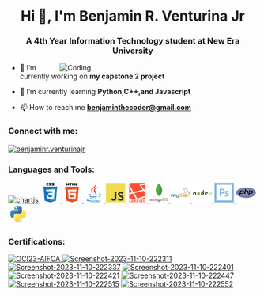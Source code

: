 
<h1 align="center">Hi 👋, I'm Benjamin R. Venturina Jr</h1>
<h3 align="center">A 4th Year Information Technology student at New Era University</h3>
<img align="right" alt="Coding" width="400" src="https://camo.githubusercontent.com/c1dcb74cc1c1835b1d716f5051499a2814c683c806b15f04b0eba492863703e9/68747470733a2f2f63646e2e6472696262626c652e636f6d2f75736572732f3733303730332f73637265656e73686f74732f363538313234332f6176656e746f2e676966">

- 🔭 I’m currently working on **my capstone 2 project**

- 🌱 I’m currently learning **Python,C++,and Javascript**

- 📫 How to reach me **benjaminthecoder@gmail.com**

<h3 align="left">Connect with me:</h3>
<p align="left">
<a href="https://www.linkedin.com/in/benjamin-r-venturina-jr-912203268/" target="blank"><img align="center" src="https://raw.githubusercontent.com/rahuldkjain/github-profile-readme-generator/master/src/images/icons/Social/linked-in-alt.svg" alt="benjaminr.venturinajr" height="30" width="40" /></a>
</p>

<h3 align="left">Languages and Tools:</h3>
<p align="left"> <a href="https://www.chartjs.org" target="_blank" rel="noreferrer"> <img src="https://www.chartjs.org/media/logo-title.svg" alt="chartjs" width="40" height="40"/> </a> <a href="https://www.w3schools.com/css/" target="_blank" rel="noreferrer"> <img src="https://raw.githubusercontent.com/devicons/devicon/master/icons/css3/css3-original-wordmark.svg" alt="css3" width="40" height="40"/> </a> <a href="https://www.w3.org/html/" target="_blank" rel="noreferrer"> <img src="https://raw.githubusercontent.com/devicons/devicon/master/icons/html5/html5-original-wordmark.svg" alt="html5" width="40" height="40"/> </a> <a href="https://www.java.com" target="_blank" rel="noreferrer"> <img src="https://raw.githubusercontent.com/devicons/devicon/master/icons/java/java-original.svg" alt="java" width="40" height="40"/> </a> <a href="https://developer.mozilla.org/en-US/docs/Web/JavaScript" target="_blank" rel="noreferrer"> <img src="https://raw.githubusercontent.com/devicons/devicon/master/icons/javascript/javascript-original.svg" alt="javascript" width="40" height="40"/> </a> <a href="https://laravel.com/" target="_blank" rel="noreferrer"> <img src="https://raw.githubusercontent.com/devicons/devicon/master/icons/laravel/laravel-plain-wordmark.svg" alt="laravel" width="40" height="40"/> </a> <a href="https://www.mongodb.com/" target="_blank" rel="noreferrer"> <img src="https://raw.githubusercontent.com/devicons/devicon/master/icons/mongodb/mongodb-original-wordmark.svg" alt="mongodb" width="40" height="40"/> </a> <a href="https://www.mysql.com/" target="_blank" rel="noreferrer"> <img src="https://raw.githubusercontent.com/devicons/devicon/master/icons/mysql/mysql-original-wordmark.svg" alt="mysql" width="40" height="40"/> </a> <a href="https://nodejs.org" target="_blank" rel="noreferrer"> <img src="https://raw.githubusercontent.com/devicons/devicon/master/icons/nodejs/nodejs-original-wordmark.svg" alt="nodejs" width="40" height="40"/> </a> <a href="https://www.photoshop.com/en" target="_blank" rel="noreferrer"> <img src="https://raw.githubusercontent.com/devicons/devicon/master/icons/photoshop/photoshop-line.svg" alt="photoshop" width="40" height="40"/> </a> <a href="https://www.php.net" target="_blank" rel="noreferrer"> <img src="https://raw.githubusercontent.com/devicons/devicon/master/icons/php/php-original.svg" alt="php" width="40" height="40"/> </a> <a href="https://www.python.org" target="_blank" rel="noreferrer"> <img src="https://raw.githubusercontent.com/devicons/devicon/master/icons/python/python-original.svg" alt="python" width="40" height="40"/> </a> </p>

<h3 align="left">Certifications:</h3>
<p align="left"> <a href="https://imgbb.com/"><img src="https://i.ibb.co/NLDm4vJ/OCI23-AIFCA.jpg" alt="OCI23-AIFCA" border="0"> </a>
<a href="https://ibb.co/NTzJ0RS"><img src="https://i.ibb.co/WV1MrCt/Screenshot-2023-11-10-222311.png" alt="Screenshot-2023-11-10-222311" border="0"></a>
<a href="https://ibb.co/0K7WMCb"><img src="https://i.ibb.co/hc6nWBz/Screenshot-2023-11-10-222337.png" alt="Screenshot-2023-11-10-222337" border="0"></a>
<a href="https://ibb.co/vD3QP3W"><img src="https://i.ibb.co/8Xrd5rw/Screenshot-2023-11-10-222401.png" alt="Screenshot-2023-11-10-222401" border="0"></a>
<a href="https://ibb.co/j5z15Lz"><img src="https://i.ibb.co/N3rH3Lr/Screenshot-2023-11-10-222421.png" alt="Screenshot-2023-11-10-222421" border="0"></a>
<a href="https://ibb.co/WzcVjFD"><img src="https://i.ibb.co/c8NYVtb/Screenshot-2023-11-10-222447.png" alt="Screenshot-2023-11-10-222447" border="0"></a>
<a href="https://ibb.co/Gtmv9xJ"><img src="https://i.ibb.co/vQ9xhwB/Screenshot-2023-11-10-222515.png" alt="Screenshot-2023-11-10-222515" border="0"></a>
<a href="https://ibb.co/MctC6yC"><img src="https://i.ibb.co/N9JySgy/Screenshot-2023-11-10-222552.png" alt="Screenshot-2023-11-10-222552" border="0"></a>
